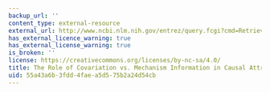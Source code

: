 ```yaml
---
backup_url: ''
content_type: external-resource
external_url: http://www.ncbi.nlm.nih.gov/entrez/query.fcgi?cmd=Retrieve&db=PubMed&dopt=Citation&list_uids=7720361
has_external_licence_warning: true
has_external_license_warning: true
is_broken: ''
license: https://creativecommons.org/licenses/by-nc-sa/4.0/
title: The Role of Covariation vs. Mechanism Information in Causal Attribution
uid: 55a43a6b-3fdd-4fae-a5d5-75b2a24d54cb
---
```

